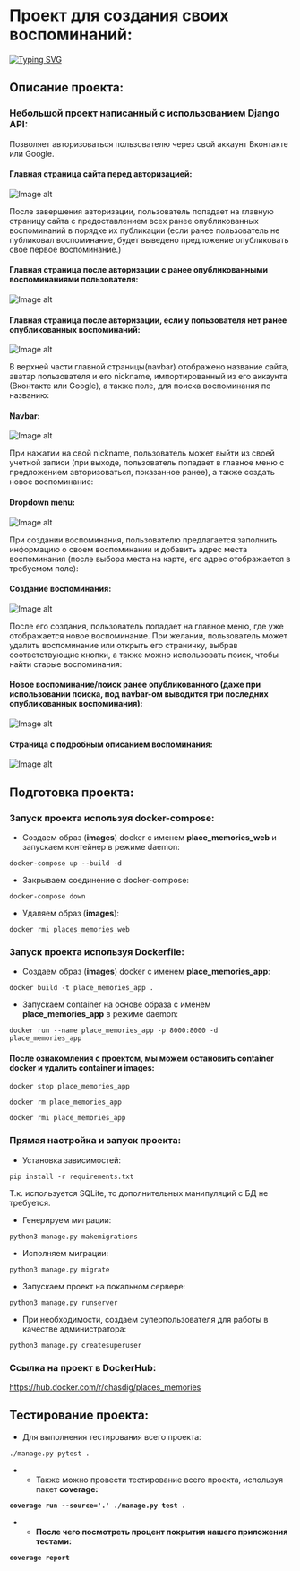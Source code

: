 # Проект для создания своих воспоминаний:
[![Typing SVG](https://readme-typing-svg.herokuapp.com?color=%2336BCF7&lines=My+Place+Memories)](https://git.io/typing-svg)
## Описание проекта:
### Небольшой проект написанный с использованием Django API:
Позволяет авторизоваться пользователю через свой аккаунт
Вконтакте или Google.
#### Главная страница сайта перед авторизацией:
![Image alt](https://github.com/ChasDig/YourPlacesRemember/blob/master/readme_images/1.png)

После завершения авторизации, пользователь попадает на главную страницу сайта с предоставлением всех ранее
опубликованных воспоминаний в порядке их публикации (если ранее пользователь не публиковал воспоминание, будет выведено предложение
опубликовать свое первое воспоминание.)
#### Главная страница после авторизации с ранее опубликованными воспоминаниями пользователя:
![Image alt](https://github.com/ChasDig/YourPlacesRemember/blob/master/readme_images/2.png)

#### Главная страница после авторизации, если у пользователя нет ранее опубликованных воспоминаний:
![Image alt](https://github.com/ChasDig/YourPlacesRemember/blob/master/readme_images/3.png)

В верхней части главной страницы(navbar) отображено название сайта, аватар пользователя и его nickname, импортированный из его аккаунта
(Вконтакте или Google), а также поле, для поиска воспоминания по названию:
#### Navbar:
![Image alt](https://github.com/ChasDig/YourPlacesRemember/blob/master/readme_images/4.png)

При нажатии на свой nickname, пользователь может выйти из своей учетной записи (при выходе, пользователь попадает
в главное меню с предложением авторизоваться, показанное ранее), а также создать новое воспоминание:
#### Dropdown menu:
![Image alt](https://github.com/ChasDig/YourPlacesRemember/blob/master/readme_images/5.png)

При создании воспоминания, пользователю предлагается заполнить информацию о своем воспоминании и добавить адрес места
воспоминания (после выбора места на карте, его адрес отображается в требуемом поле):
#### Создание воспоминания:
![Image alt](https://github.com/ChasDig/YourPlacesRemember/blob/master/readme_images/6.png)

После его создания, пользователь попадает на главное меню, где уже отображается новое воспоминание. При желании,
пользователь может удалить воспоминание или открыть его страничку, выбрав соответствующие кнопки, а также можно использовать поиск, чтобы найти старые воспоминания:
#### Новое воспоминание/поиск ранее опубликованного (даже при использовании поиска, под navbar-ом выводится три последних опубликованных воспоминания):
![Image alt](https://github.com/ChasDig/YourPlacesRemember/blob/master/readme_images/7.png)

#### Страница с подробным описанием воспоминания:
![Image alt](https://github.com/ChasDig/YourPlacesRemember/blob/master/readme_images/8.png)

## Подготовка проекта:

### Запуск проекта используя docker-compose:
- Создаем образ (<b>images</b>) docker с именем <b>place_memories_web</b> и запускаем контейнер
в режиме daemon:
```shell
docker-compose up --build -d
```
- Закрываем соединение с docker-compose:
```shell
docker-compose down
```
- Удаляем образ (<b>images</b>):
```shell
docker rmi places_memories_web
```

### Запуск проекта используя Dockerfile:
- Создаем образ (<b>images</b>) docker с именем <b>place_memories_app</b>:
```shell
docker build -t place_memories_app .
```
- Запускаем container на основе образа с именем <b>place_memories_app</b> в режиме daemon:
```shell
docker run --name place_memories_app -p 8000:8000 -d place_memories_app
```

#### После ознакомления с проектом, мы можем остановить container docker и удалить container и images:
```shell
docker stop place_memories_app
```
```shell
docker rm place_memories_app
```
```shell
docker rmi place_memories_app
```

### Прямая настройка и запуск проекта:
- Установка зависимостей:
```shell
pip install -r requirements.txt
```
Т.к. используется SQLite, то дополнительных манипуляций с БД не требуется.
- Генерируем миграции:
```shell
python3 manage.py makemigrations
```
- Исполняем миграции:
```shell
python3 manage.py migrate
```
- Запускаем проект на локальном сервере:
```shell
python3 manage.py runserver
```
- При необходимости, создаем суперпользователя для работы в качестве администратора:
```shell
python3 manage.py createsuperuser
```
### Ссылка на проект в DockerHub:
https://hub.docker.com/r/chasdig/places_memories

## Тестирование проекта:
- Для выполнения тестирования всего проекта:
```shell
./manage.py pytest .
```
- - Также можно провести тестирование всего проекта, используя пакет <b>coverage<b>:
```shell
coverage run --source='.' ./manage.py test . 
```
- - После чего посмотреть процент покрытия нашего приложения тестами:
```shell
coverage report
```
